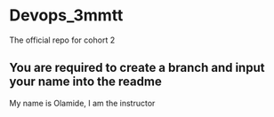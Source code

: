 # Devops_3mmtt

The official repo for cohort 2

## You are required to create a branch and input your name into the readme
My name is Olamide, I am the instructor
